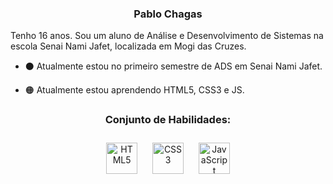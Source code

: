 
### <div align="center">Pablo Chagas
Tenho 16 anos. Sou um aluno de Análise e Desenvolvimento de Sistemas na escola Senai Nami Jafet, localizada em Mogi das Cruzes. </div>  
  

- ⚫ Atualmente estou no primeiro semestre de ADS em Senai Nami Jafet.  
  

- 🟠 Atualmente estou aprendendo HTML5, CSS3 e JS.  
  



### <div align="center">Conjunto de Habilidades:
<div align="center">  
<a href="https://en.wikipedia.org/wiki/HTML5" target="_blank"><img style="margin: 10px" src="https://profilinator.rishav.dev/skills-assets/html5-original-wordmark.svg" alt="HTML5" height="50" /></a>  
<a href="https://www.w3schools.com/css/" target="_blank"><img style="margin: 10px" src="https://profilinator.rishav.dev/skills-assets/css3-original-wordmark.svg" alt="CSS3" height="50" /></a>  
<a href="https://www.javascript.com/" target="_blank"><img style="margin: 10px" src="https://profilinator.rishav.dev/skills-assets/javascript-original.svg" alt="JavaScript" height="50" /></a>  
</div>  

<br/>  
